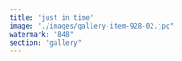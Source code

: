 ```yaml
---
title: "just in time"
image: "./images/gallery-item-928-02.jpg"
watermark: "848"
section: "gallery"
---
```

